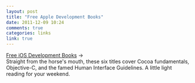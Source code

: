 ```yaml
---
layout: post
title: "Free Apple Development Books"
date: 2011-12-09 10:24
comments: true
categories: links
link: true
---
```

[Free iOS Development Books](http://www.macstories.net/news/apple-offering-free-ios-development-ibooks/ "Free iOS Development Books") &rarr;  
Straight from the horse's mouth, these six titles cover Cocoa fundamentals,
Objective-C, and the famed Human Interface Guidelines. A little light reading
for your weekend.
